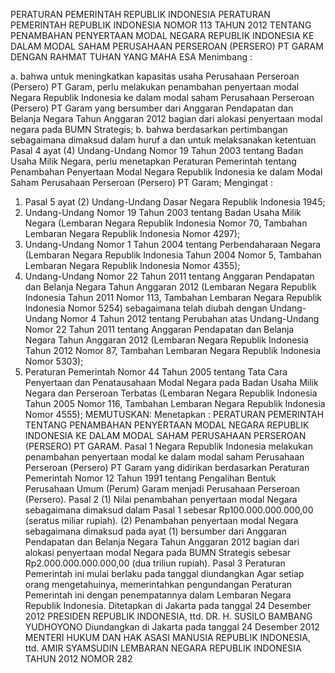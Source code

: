  PERATURAN PEMERINTAH REPUBLIK INDONESIA PERATURAN PEMERINTAH REPUBLIK INDONESIA NOMOR 113 TAHUN 2012 TENTANG PENAMBAHAN PENYERTAAN MODAL NEGARA REPUBLIK INDONESIA KE DALAM MODAL SAHAM PERUSAHAAN PERSEROAN (PERSERO) PT GARAM
DENGAN RAHMAT TUHAN YANG MAHA ESA
Menimbang :

a. bahwa untuk meningkatkan kapasitas usaha Perusahaan Perseroan (Persero) PT Garam, perlu melakukan penambahan penyertaan modal Negara Republik Indonesia ke dalam modal saham Perusahaan Perseroan (Persero) PT Garam yang bersumber dari Anggaran Pendapatan dan Belanja Negara Tahun Anggaran 2012 bagian dari alokasi penyertaan modal negara pada BUMN Strategis;
b. bahwa berdasarkan pertimbangan sebagaimana dimaksud dalam huruf a dan untuk melaksanakan ketentuan Pasal 4 ayat (4) Undang-Undang Nomor 19 Tahun 2003 tentang Badan Usaha Milik Negara, perlu menetapkan Peraturan Pemerintah tentang Penambahan Penyertaan Modal Negara Republik Indonesia ke dalam Modal Saham Perusahaan Perseroan (Persero) PT Garam;
Mengingat :

1. Pasal 5 ayat (2) Undang-Undang Dasar Negara Republik Indonesia 1945;
2. Undang-Undang Nomor 19 Tahun 2003 tentang Badan Usaha Milik Negara (Lembaran Negara Republik Indonesia Nomor 70, Tambahan Lembaran Negara Republik Indonesia Nomor 4297);
3. Undang-Undang Nomor 1 Tahun 2004 tentang Perbendaharaan Negara (Lembaran Negara Republik Indonesia Tahun 2004 Nomor 5, Tambahan Lembaran Negara Republik Indonesia Nomor 4355);
4. Undang-Undang Nomor 22 Tahun 2011 tentang Anggaran Pendapatan dan Belanja Negara Tahun Anggaran 2012 (Lembaran Negara Republik Indonesia Tahun 2011 Nomor 113, Tambahan Lembaran Negara Republik Indonesia Nomor 5254) sebagaimana telah diubah dengan Undang- Undang Nomor 4 Tahun 2012 tentang Perubahan atas Undang-Undang Nomor 22 Tahun 2011 tentang Anggaran Pendapatan dan Belanja Negara Tahun Anggaran 2012 (Lembaran Negara Republik Indonesia Tahun 2012 Nomor 87, Tambahan Lembaran Negara Republik Indonesia Nomor 5303);
5. Peraturan Pemerintah Nomor 44 Tahun 2005 tentang Tata Cara Penyertaan dan Penatausahaan Modal Negara pada Badan Usaha Milik Negara dan Perseroan Terbatas (Lembaran Negara Republik Indonesia Tahun 2005 Nomor 116, Tambahan Lembaran Negara Republik Indonesia Nomor 4555);
MEMUTUSKAN:
 Menetapkan : PERATURAN PEMERINTAH TENTANG PENAMBAHAN PENYERTAAN MODAL NEGARA REPUBLIK INDONESIA KE DALAM MODAL SAHAM PERUSAHAAN PERSEROAN (PERSERO) PT GARAM.
Pasal 1
Negara Republik Indonesia melakukan penambahan penyertaan modal ke dalam modal saham Perusahaan Perseroan (Persero) PT Garam yang didirikan berdasarkan Peraturan Pemerintah Nomor 12 Tahun 1991 tentang Pengalihan Bentuk Perusahaan Umum (Perum) Garam menjadi Perusahaan Perseroan (Persero).
Pasal 2
(1) Nilai penambahan penyertaan modal Negara sebagaimana dimaksud dalam Pasal 1 sebesar Rp100.000.000.000,00 (seratus miliar rupiah).
(2) Penambahan penyertaan modal Negara sebagaimana dimaksud pada ayat (1) bersumber dari Anggaran Pendapatan dan Belanja Negara Tahun Anggaran 2012 bagian dari alokasi penyertaan modal Negara pada BUMN Strategis sebesar Rp2.000.000.000.000,00 (dua triliun rupiah).
Pasal 3
Peraturan Pemerintah ini mulai berlaku pada tanggal diundangkan
Agar setiap orang mengetahuinya, memerintahkan pengundangan Peraturan Pemerintah ini dengan penempatannya dalam Lembaran Negara Republik Indonesia. Ditetapkan di Jakarta pada tanggal 24 Desember 2012 PRESIDEN REPUBLIK INDONESIA, ttd. DR. H. SUSILO BAMBANG YUDHOYONO Diundangkan di Jakarta pada tanggal 24 Desember 2012 MENTERI HUKUM DAN HAK ASASI MANUSIA REPUBLIK INDONESIA, ttd. AMIR SYAMSUDIN LEMBARAN NEGARA REPUBLIK INDONESIA TAHUN 2012 NOMOR 282